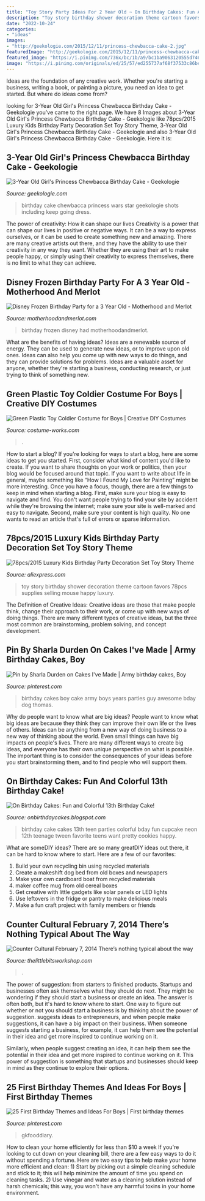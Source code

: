 ```yaml
---
title: "Toy Story Party Ideas For 2 Year Old ~ On Birthday Cakes: Fun And Colorful 13th Birthday Cake!"
description: "Toy story birthday shower decoration theme cartoon favors 78pcs supplies selling mouse happy luxury"
date: "2022-10-24"
categories:
- "ideas"
images:
- "http://geekologie.com/2015/12/11/princess-chewbacca-cake-2.jpg"
featuredImage: "http://geekologie.com/2015/12/11/princess-chewbacca-cake-2.jpg"
featured_image: "https://i.pinimg.com/736x/bc/1b/a9/bc1ba9063120555d7463eb4496c2e5ac.jpg"
image: "https://i.pinimg.com/originals/ed/25/57/ed255737af68f37533c86bec9d03cc72.jpg"
---
```



Ideas are the foundation of any creative work. Whether you're starting a business, writing a book, or painting a picture, you need an idea to get started. But where do ideas come from?

	

		
looking for 3-Year Old Girl&#039;s Princess Chewbacca Birthday Cake - Geekologie you've came to the right page. We have 8 Images about 3-Year Old Girl&#039;s Princess Chewbacca Birthday Cake - Geekologie like 78pcs/2015 Luxury Kids Birthday Party Decoration Set Toy Story Theme, 3-Year Old Girl&#039;s Princess Chewbacca Birthday Cake - Geekologie and also 3-Year Old Girl&#039;s Princess Chewbacca Birthday Cake - Geekologie. Here it is:
		
    
## 3-Year Old Girl&#039;s Princess Chewbacca Birthday Cake - Geekologie

<img loading=lazy src="http://geekologie.com/2015/12/11/princess-chewbacca-cake-2.jpg" onerror="this.onerror=null;this.src='https://tse1.mm.bing.net/th?id=OIP.Ar4_ZBq49PrsLHBonFxwXAHaKW&amp;pid=15.1';" alt="3-Year Old Girl&#039;s Princess Chewbacca Birthday Cake - Geekologie">

_Source: geekologie.com_

>birthday cake chewbacca princess wars star geekologie shots including keep going dress. 

	

The power of creativity: How it can shape our lives
Creativity is a power that can shape our lives in positive or negative ways. It can be a way to express ourselves, or it can be used to create something new and amazing. There are many creative artists out there, and they have the ability to use their creativity in any way they want. Whether they are using their art to make people happy, or simply using their creativity to express themselves, there is no limit to what they can achieve.

    
## Disney Frozen Birthday Party For A 3 Year Old - Motherhood And Merlot

<img loading=lazy src="https://motherhoodandmerlot.com/wp-content/uploads/2016/10/IMG_5806-683x1024.jpg" onerror="this.onerror=null;this.src='https://tse2.mm.bing.net/th?id=OIP.MTeAUEk80kAYubpZ_IJhSQHaLG&amp;pid=15.1';" alt="Disney Frozen Birthday Party for a 3 Year Old - Motherhood and Merlot">

_Source: motherhoodandmerlot.com_

>birthday frozen disney had motherhoodandmerlot. 

	

What are the benefits of having ideas?
Ideas are a renewable source of energy. They can be used to generate new ideas, or to improve upon old ones. Ideas can also help you come up with new ways to do things, and they can provide solutions for problems. Ideas are a valuable asset for anyone, whether they're starting a business, conducting research, or just trying to think of something new.

    
## Green Plastic Toy Coldier Costume For Boys | Creative DIY Costumes

<img loading=lazy src="https://photos.costume-works.com/full/plastic_toy_army_men2.jpg" onerror="this.onerror=null;this.src='https://tse3.mm.bing.net/th?id=OIP.uXI2DR8vkOiRW6DMhmo0KQHaLt&amp;pid=15.1';" alt="Green Plastic Toy Coldier Costume for Boys | Creative DIY Costumes">

_Source: costume-works.com_

>. 

	

How to start a blog?
If you're looking for ways to start a blog, here are some ideas to get you started. First, consider what kind of content you'd like to create. If you want to share thoughts on your work or politics, then your blog would be focused around that topic. If you want to write about life in general, maybe something like “How I Found My Love for Painting” might be more interesting. Once you have a focus, though, there are a few things to keep in mind when starting a blog. First, make sure your blog is easy to navigate and find. You don't want people trying to find your site by accident while they're browsing the internet; make sure your site is well-marked and easy to navigate. Second, make sure your content is high quality. No one wants to read an article that's full of errors or sparse information.

    
## 78pcs/2015 Luxury Kids Birthday Party Decoration Set Toy Story Theme

<img loading=lazy src="https://ae01.alicdn.com/kf/HTB1b946SXXXXXb9XFXXq6xXFXXXi/78pcs-2015-Luxury-Kids-Birthday-Party-Decoration-Set-Toy-Story-Theme-Party-Supplies-Baby-Birthday-Party.jpg" onerror="this.onerror=null;this.src='https://tse4.mm.bing.net/th?id=OIP.34PFHQOm1tF2G49zvzxsYwHaHV&amp;pid=15.1';" alt="78pcs/2015 Luxury Kids Birthday Party Decoration Set Toy Story Theme">

_Source: aliexpress.com_

>toy story birthday shower decoration theme cartoon favors 78pcs supplies selling mouse happy luxury. 

	

The Definition of Creative Ideas:
Creative ideas are those that make people think, change their approach to their work, or come up with new ways of doing things. There are many different types of creative ideas, but the three most common are brainstorming, problem solving, and concept development.

    
## Pin By Sharla Durden On Cakes I&#039;ve Made | Army Birthday Cakes, Boy

<img loading=lazy src="https://i.pinimg.com/originals/ed/25/57/ed255737af68f37533c86bec9d03cc72.jpg" onerror="this.onerror=null;this.src='https://tse3.mm.bing.net/th?id=OIP.0K9BhpZJmv2OTpxVIhyu-AHaFj&amp;pid=15.1';" alt="Pin by Sharla Durden on Cakes I&#039;ve Made | Army birthday cakes, Boy">

_Source: pinterest.com_

>birthday cakes boy cake army boys years parties guy awesome bday dog thomas. 

	

Why do people want to know what are big ideas?
People want to know what big ideas are because they think they can improve their own life or the lives of others. Ideas can be anything from a new way of doing business to a new way of thinking about the world. Even small things can have big impacts on people's lives. There are many different ways to create big ideas, and everyone has their own unique perspective on what is possible. The important thing is to consider the consequences of your ideas before you start brainstorming them, and to find people who will support them.

    
## On Birthday Cakes: Fun And Colorful 13th Birthday Cake!

<img loading=lazy src="http://4.bp.blogspot.com/-slAIU_zO8wo/TzcszILIYJI/AAAAAAAABjM/0mVK7MttbOk/s1600/13th+6.jpg" onerror="this.onerror=null;this.src='https://tse1.mm.bing.net/th?id=OIP.0Q3oa52t_qsl7Kx6fPLtNwHaLG&amp;pid=15.1';" alt="On Birthday Cakes: Fun and Colorful 13th Birthday Cake!">

_Source: onbirthdaycakes.blogspot.com_

>birthday cake cakes 13th teen parties colorful bday fun cupcake neon 12th teenage tween favorite teens want pretty cookies happy. 

	

What are someDIY ideas?
There are so many greatDIY ideas out there, it can be hard to know where to start. Here are a few of our favorites: 
1. Build your own recycling bin using recycled materials 
2. Create a makeshift dog bed from old boxes and newspapers 
3. Make your own cardboard boat from recycled materials 
4. maker coffee mug from old cereal boxes 
5. Get creative with little gadgets like solar panels or LED lights 
6. Use leftovers in the fridge or pantry to make delicious meals 
7. Make a fun craft project with family members or friends 

    
## Counter Cultural February 7, 2014 There’s Nothing Typical About The Way

<img loading=lazy src="https://www.thelittlebitsworkshop.com/thelittlebitsworkshop.com/Resources/Archive_files/shapeimage_29.png" onerror="this.onerror=null;this.src='https://tse1.mm.bing.net/th?id=OIP.1fL3ORSEZgm8Mvw3tOPtEQAAAA&amp;pid=15.1';" alt="Counter Cultural February 7, 2014 There’s nothing typical about the way">

_Source: thelittlebitsworkshop.com_

>. 

	

The power of suggestion: from starters to finished products.
Startups and businesses often ask themselves what they should do next. They might be wondering if they should start a business or create an idea. The answer is often both, but it's hard to know where to start. One way to figure out whether or not you should start a business is by thinking about the power of suggestion. 
 suggests ideas to entrepreneurs, and when people make suggestions, it can have a big impact on their business. When someone suggests starting a business, for example, it can help them see the potential in their idea and get more inspired to continue working on it. 

Similarly, when people suggest creating an idea, it can help them see the potential in their idea and get more inspired to continue working on it. This power of suggestion is something that startups and businesses should keep in mind as they continue to explore their options.

    
## 25 First Birthday Themes And Ideas For Boys | First Birthday Themes

<img loading=lazy src="https://i.pinimg.com/736x/bc/1b/a9/bc1ba9063120555d7463eb4496c2e5ac.jpg" onerror="this.onerror=null;this.src='https://tse1.mm.bing.net/th?id=OIP.F_UbeDld10Njd59ZWX6c7AHaLH&amp;pid=15.1';" alt="25 First Birthday Themes and Ideas For Boys | First birthday themes">

_Source: pinterest.com_

>gkfooddiary. 

	

How to clean your home efficiently for less than $10 a week
If you're looking to cut down on your cleaning bill, there are a few easy ways to do it without spending a fortune. Here are two easy tips to help make your home more efficient and clean: 1) Start by picking out a simple cleaning schedule and stick to it; this will help minimize the amount of time you spend on cleaning tasks. 2) Use vinegar and water as a cleaning solution instead of harsh chemicals; this way, you won't have any harmful toxins in your home environment.

